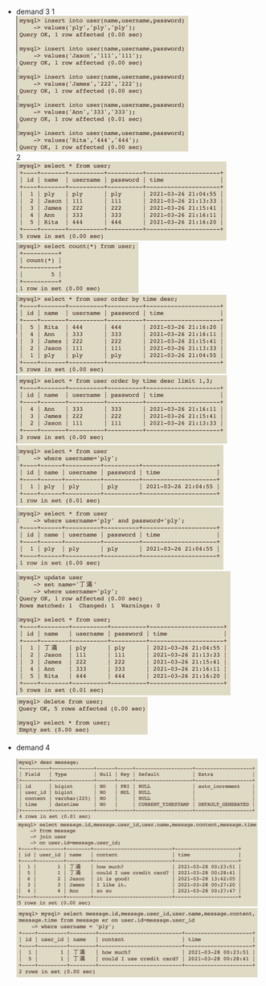 * demand 3
  1  
  ![3-1]( https://github.com/peiui0807/training-camp/blob/main/week_5/3-1.jpg?raw=true "1")  
  2  
  ![3-2]( https://github.com/peiui0807/training-camp/blob/main/week_5/3-2.jpg?raw=true "2")  
  ![3-3]( https://github.com/peiui0807/training-camp/blob/main/week_5/3-3.jpg?raw=true "3")
  ![3-4]( https://github.com/peiui0807/training-camp/blob/main/week_5/3-4.jpg?raw=true "4")
  ![3-5]( https://github.com/peiui0807/training-camp/blob/main/week_5/3-5.jpg?raw=true "5")
  ![3-6]( https://github.com/peiui0807/training-camp/blob/main/week_5/3-6.jpg?raw=true "6")
  ![3-7]( https://github.com/peiui0807/training-camp/blob/main/week_5/3-7.jpg?raw=true "7")
  ![3-8]( https://github.com/peiui0807/training-camp/blob/main/week_5/3-8.jpg?raw=true "8")
  ![3-9]( https://github.com/peiui0807/training-camp/blob/main/week_5/3-9.jpg?raw=true "9")

* demand 4

  ![4-1]( https://github.com/peiui0807/training-camp/blob/main/week_5/4-1.jpg?raw=true "10")
  ![4-2]( https://github.com/peiui0807/training-camp/blob/main/week_5/4-2.jpg?raw=true "11")
  ![4-3]( https://github.com/peiui0807/training-camp/blob/main/week_5/4-3.jpg?raw=true "12")
